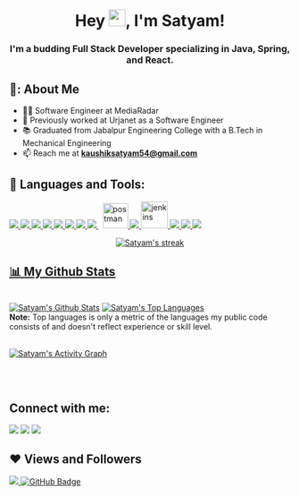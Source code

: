 <h1 align="center">Hey <img src="https://raw.githubusercontent.com/MartinHeinz/MartinHeinz/master/wave.gif" width="30px">, I'm Satyam!</h1>
<h3 align="center">I'm a budding Full Stack Developer specializing in Java, Spring, and React.</h3>

## 🦸‍: About Me
- 👨‍💻 Software Engineer at MediaRadar
- 🌟 Previously worked at Urjanet as a Software Engineer
- 📚 Graduated from Jabalpur Engineering College with a B.Tech in Mechanical Engineering
- 📫 Reach me at **kaushiksatyam54@gmail.com**

## 🚀 Languages and Tools:

<p align="left"> 
    <a href="https://www.java.com" target="_blank"> <img src="https://img.icons8.com/color/48/000000/java-coffee-cup-logo.png"/> </a>
    <a href="https://spring.io/projects/spring-boot" target="_blank"> <img src="https://img.icons8.com/color/48/000000/spring-logo.png"/> </a> 
    <a href="https://www.w3.org/html/" target="_blank"> <img src="https://img.icons8.com/color/48/000000/html-5.png"/> </a> 
    <a href="https://www.w3schools.com/css/" target="_blank"> <img src="https://img.icons8.com/color/48/000000/css3.png"/> </a> 
    <a href="https://getbootstrap.com" target="_blank"> <img src="https://img.icons8.com/color/48/000000/bootstrap.png"/> </a> 
    <a href="https://www.python.org" target="_blank"> <img src="https://img.icons8.com/color/48/000000/python.png"/> </a>  
    <a href="https://isocpp.org/" target="_blank"> <img src="https://img.icons8.com/color/48/000000/c-plus-plus-logo.png"/> </a> 
    <a style="padding-right:8px;" href="https://www.mysql.com/" target="_blank"> <img src="https://img.icons8.com/fluent/50/000000/mysql-logo.png"/> </a> 
    <a href="https://postman.com" target="_blank"> <img src="https://www.vectorlogo.zone/logos/getpostman/getpostman-icon.svg" alt="postman" width="45" height="45"/> </a>   
    <a href="https://git-scm.com/" target="_blank"> <img src="https://img.icons8.com/color/48/000000/git.png"/> </a> 
    <a href="https://www.jenkins.io" target="_blank"> <img src="https://www.vectorlogo.zone/logos/jenkins/jenkins-icon.svg" alt="jenkins" width="48" height="48"/> </a> 
    <a href="https://www.docker.com/" target="_blank"> <img src="https://img.icons8.com/color/48/000000/docker.png"/> </a> 
    <a href="https://kubernetes.io/" target="_blank"> <img src="https://img.icons8.com/color/48/000000/kubernetes.png"/> </a> 
    <a href="https://www.elastic.co/" target="_blank"> <img src="https://img.icons8.com/color/48/000000/elasticsearch.png"/> </a> 
</p>

<p align="center">
    <a href="https://github.com/pooja002/github-readme-streak-stats">
        <img title="🔥 Get streak stats for your profile at git.io/streak-stats" alt="Satyam's streak" src="https://github-readme-streak-stats.herokuapp.com/?user=Satyam175&theme=black-ice&hide_border=true&stroke=0000&background=060A0CD0"/>
      </p>
  
  ## 📊 My Github Stats

  <br/>
    <a href="https://github.com/Satyam175/github-readme-stats"><img alt="Satyam's Github Stats" src="https://github-readme-stats.vercel.app/api?username=Satyam175&show_icons=true&count_private=true&theme=react&hide_border=true&bg_color=0D1117" /></a>
  <a href="https://github.com/Satyam175/github-readme-stats"><img alt="Satyam's Top Languages" src="https://github-readme-stats.vercel.app/api/top-langs/?username=Satyam175&langs_count=8&count_private=true&layout=compact&theme=react&hide_border=true&bg_color=0D1117" /></a>
  <br/>
  <b>Note:</b> Top languages is only a metric of the languages my public code consists of and doesn't reflect experience or skill level.
  
 <br/>
<br/>

<a href="https://github.com/Satyam175/github-readme-activity-graph"><img alt="Satyam's Activity Graph" src="https://activity-graph.herokuapp.com/graph?username=Satyam175&bg_color=0D1117&color=5BCDEC&line=5BCDEC&point=FFFFFF&hide_border=true" /></a>

<br/>
<br/>
  
 ## Connect with me:
<p align="left">

<a href = "https://www.linkedin.com/in/satyam-kaushik-44b170191/"><img src="https://img.icons8.com/fluent/48/000000/linkedin.png"/></a>
<a href = "https://Satyam175.github.io/"><img src="https://img.icons8.com/color/48/000000/dynamic-links.png"/></a>
<a href = "https://covid-tracker-satyam-kaushik.herokuapp.com/"><img src="https://img.icons8.com/fluency/48/000000/project.png"/></a>
</p>

## ❤ Views and Followers
<a href="https://github.com/Satyam175/github-profile-views-counter">
    <img src="https://komarev.com/ghpvc/?username=Satyam175">
</a>
<a href="https://github.com/Satyam175?tab=followers"><img src="https://img.shields.io/github/followers/Satyam175?label=Followers&style=social" alt="GitHub Badge"></a>



